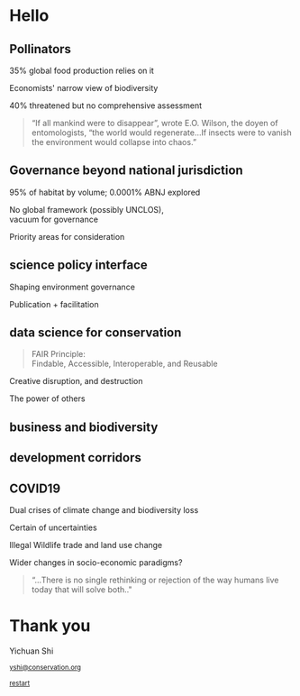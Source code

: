 <!--============ intro -->
# Hello
<!-- .slide: data-background="./beijing_assets/beijing_stamen.png" -->



## Pollinators
<!-- .slide: data-background="./generic_assets/wcmc-1.jpg" -->


35% global food production relies on it
<!-- .slide: data-background="./generic_assets/wcmc-1.jpg" -->


Economists' narrow view of biodiversity
<!-- .slide: data-background="./generic_assets/wcmc-1.jpg" -->


40% threatened but no comprehensive assessment
<!-- .slide: data-background="./generic_assets/wcmc-1.jpg" -->


>“If all mankind were to disappear”, wrote E.O. Wilson, the doyen of entomologists, “the world would regenerate…If insects were to vanish the environment would collapse into chaos.”
<!-- .slide: data-background="./generic_assets/wcmc-1.jpg" -->



## Governance beyond national jurisdiction
<!-- .slide: data-background="./gland_assets/b7.jpg" -->


95% of habitat by volume; 0.0001% ABNJ explored
<!-- .slide: data-background="./gland_assets/b7.jpg" -->


No global framework (possibly UNCLOS),<br>vacuum for governance
<!-- .slide: data-background="./gland_assets/b7.jpg" -->


Priority areas for consideration
<!-- .slide: data-background="./gland_assets/b7.jpg" -->



## science policy interface
<!-- .slide: data-background="./generic_assets/wcmc-2.jpg" -->


Shaping environment governance
<!-- .slide: data-background="./generic_assets/wcmc-2.jpg" -->


Publication + facilitation
<!-- .slide: data-background="./generic_assets/wcmc-2.jpg" -->



## data science for conservation
<!-- .slide: data-background="./generic_assets/wcmc-3.jpg" -->


>FAIR Principle:<br>Findable, Accessible, Interoperable, and Reusable
<!-- .slide: data-background="./generic_assets/wcmc-3.jpg" -->


Creative disruption, and destruction
<!-- .slide: data-background="./generic_assets/wcmc-3.jpg" -->


The power of others
<!-- .slide: data-background="./generic_assets/wcmc-3.jpg" -->



## business and biodiversity
<!-- .slide: data-background="./generic_assets/wcmc-4.jpg" -->


## development corridors
<!-- .slide: data-background-image="./leaving-wcmc-assets/wulingyuan.jpg" data-background-opacity="0.5" -->



## COVID19
Dual crises of climate change and biodiversity loss
<!-- .slide: data-background="./gland_assets/b5.jpg" -->


Certain of uncertainties
<!-- .slide: data-background="./gland_assets/b5.jpg" -->


Illegal Wildlife trade and land use change
<!-- .slide: data-background="./gland_assets/b5.jpg" -->


Wider changes in socio-economic paradigms?
<!-- .slide: data-background="./gland_assets/b5.jpg" -->


>“...There is no single rethinking or rejection of the way humans live today that will solve both.."
<!-- .slide: data-background="./gland_assets/b5.jpg" -->



# Thank you
<!-- .slide: data-background="./beijing_assets/beijing_stamen.png" -->
Yichuan Shi

<small>yshi@conservation.org</small>

<a href="#/"><small>restart</small></a>
